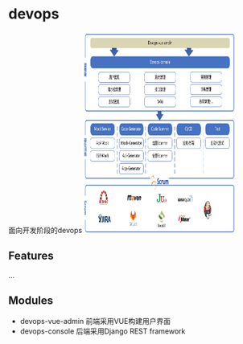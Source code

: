 # devops
面向开发阶段的devops
<img src="https://github.com/lilinghell/devops/blob/master/doc/img/ljjg.jpg" width=300px height=400px alt="逻辑架构"/>

## Features

...

## Modules
* devops-vue-admin
前端采用VUE构建用户界面
* devops-console
后端采用Django REST framework

